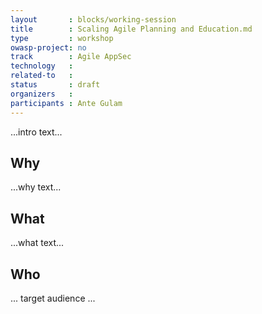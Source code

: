 ```yaml
---
layout       : blocks/working-session
title        : Scaling Agile Planning and Education.md
type         : workshop
owasp-project: no
track        : Agile AppSec
technology   :
related-to   :
status       : draft
organizers   :
participants : Ante Gulam
---
```


...intro text...

## Why

...why text...

## What

...what text...

## Who

... target audience ...